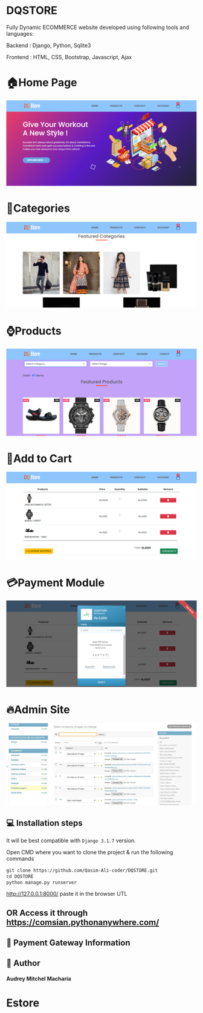 # DQSTORE
Fully Dynamic ECOMMERCE website developed using following tools and languages:

Backend    : Django, Python, Sqlite3

Frontend   : HTML, CSS, Bootstrap, Javascript, Ajax


# 🏠Home Page
<img src="https://github.com/Qasim-Ali-coder/DQSTORE/blob/master/p1.PNG">

# 🧵Categories
<img src="https://github.com/Qasim-Ali-coder/DQSTORE/blob/master/p2.PNG">

# ⌚Products
<img src="https://github.com/Qasim-Ali-coder/DQSTORE/blob/master/products.PNG">

# 🛒Add to Cart
<img src="https://github.com/Qasim-Ali-coder/DQSTORE/blob/master/cart.PNG">

# 💳Payment Module
<img src="https://github.com/Qasim-Ali-coder/DQSTORE/blob/master/payment.PNG">

# 🔥Admin Site
<img src="https://github.com/Qasim-Ali-coder/DQSTORE/blob/master/product_images.PNG">



## 💻 Installation steps

It will be best compatible with `Django 3.1.7` version.

Open CMD where you want to clone the project & run the following commands

```
git clone https://github.com/Qasim-Ali-coder/DQSTORE.git
cd DQSTORE
python manage.py runserver
```
http://127.0.0.1:8000/ paste it in the browser UTL
## OR Access it through https://comsian.pythonanywhere.com/

## 🔗 Payment Gateway Information


## 🧑 Author

#### Audrey Mitchel Macharia



# Estore
